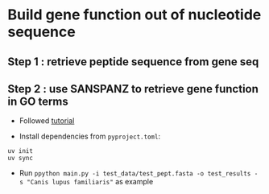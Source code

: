 # Build gene function out of nucleotide sequence

## Step 1 : retrieve peptide sequence from gene seq

## Step 2 : use SANSPANZ to retrieve gene function in GO terms

* Followed [tutorial](http://ekhidna2.biocenter.helsinki.fi/sanspanz/)

* Install dependencies from `pyproject.toml`:
```
uv init
uv sync
```


* Run `ppython main.py -i test_data/test_pept.fasta -o test_results -s "Canis lupus familiaris"` as example